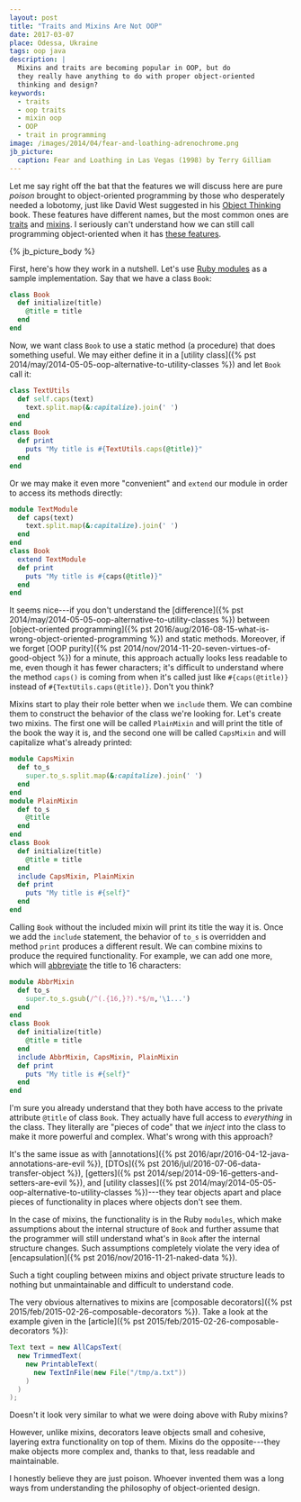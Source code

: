 ```yaml
---
layout: post
title: "Traits and Mixins Are Not OOP"
date: 2017-03-07
place: Odessa, Ukraine
tags: oop java
description: |
  Mixins and traits are becoming popular in OOP, but do
  they really have anything to do with proper object-oriented
  thinking and design?
keywords:
  - traits
  - oop traits
  - mixin oop
  - OOP
  - trait in programming
image: /images/2014/04/fear-and-loathing-adrenochrome.png
jb_picture:
  caption: Fear and Loathing in Las Vegas (1998) by Terry Gilliam
---
```


Let me say right off the bat that the features we will discuss here are
pure _poison_ brought to object-oriented programming by those who desperately
needed a lobotomy, just like David West suggested in his
[Object Thinking](http://amzn.to/2ass77O) book.
These features have different names, but the most common ones are
[traits](https://en.wikipedia.org/wiki/Trait_%28computer_programming%29) and
[mixins](https://en.wikipedia.org/wiki/Mixin). I seriously can't understand
how we can still call programming object-oriented when it has
[these features](http://stackoverflow.com/questions/925609/mixins-vs-traits).

<!--more-->

{% jb_picture_body %}

First, here's how they work in a nutshell. Let's use
[Ruby modules](http://phrogz.net/programmingruby/tut_modules.html)
as a sample implementation. Say that we have a class `Book`:

```ruby
class Book
  def initialize(title)
    @title = title
  end
end
```

Now, we want class `Book` to use a static method (a procedure) that
does something useful. We may either define it in a
[utility class]({% pst 2014/may/2014-05-05-oop-alternative-to-utility-classes %})
and let `Book` call it:

```ruby
class TextUtils
  def self.caps(text)
    text.split.map(&:capitalize).join(' ')
  end
end
class Book
  def print
    puts "My title is #{TextUtils.caps(@title)}"
  end
end
```

Or we may make it even more "convenient" and `extend` our module
in order to access its methods directly:

```ruby
module TextModule
  def caps(text)
    text.split.map(&:capitalize).join(' ')
  end
end
class Book
  extend TextModule
  def print
    puts "My title is #{caps(@title)}"
  end
end
```

It seems nice---if you don't understand the
[difference]({% pst 2014/may/2014-05-05-oop-alternative-to-utility-classes %})
between
[object-oriented programming]({% pst 2016/aug/2016-08-15-what-is-wrong-object-oriented-programming %})
and static methods. Moreover, if we forget
[OOP purity]({% pst 2014/nov/2014-11-20-seven-virtues-of-good-object %})
for a minute, this approach actually looks less readable to me, even though it has
fewer characters; it's difficult to understand where the method
`caps()` is coming from when it's called just like `#{caps(@title)}` instead
of `#{TextUtils.caps(@title)}`. Don't you think?

Mixins start to play their role better when we `include` them. We can
combine them to construct the behavior of the class we're looking for. Let's
create two mixins. The first one will be called `PlainMixin` and will print the title
of the book the way it is, and the second one will be called `CapsMixin` and will
capitalize what's already printed:

```ruby
module CapsMixin
  def to_s
    super.to_s.split.map(&:capitalize).join(' ')
  end
end
module PlainMixin
  def to_s
    @title
  end
end
class Book
  def initialize(title)
    @title = title
  end
  include CapsMixin, PlainMixin
  def print
    puts "My title is #{self}"
  end
end
```

Calling `Book` without the included mixin will print its title the way
it is. Once we add the `include` statement, the behavior of `to_s` is
overridden and method `print` produces a different result. We can
combine mixins to produce the required functionality. For example,
we can add one more, which will
[abbreviate](http://stackoverflow.com/a/25136035/187141) the title to 16 characters:

```ruby
module AbbrMixin
  def to_s
    super.to_s.gsub(/^(.{16,}?).*$/m,'\1...')
  end
end
class Book
  def initialize(title)
    @title = title
  end
  include AbbrMixin, CapsMixin, PlainMixin
  def print
    puts "My title is #{self}"
  end
end
```

I'm sure you already understand that they both have access to
the private attribute `@title` of class `Book`. They actually have
full access to _everything_ in the class. They literally are
"pieces of code" that we _inject_ into the class to make it more
powerful and complex. What's wrong with this approach?

It's the same issue as with
[annotations]({% pst 2016/apr/2016-04-12-java-annotations-are-evil %}),
[DTOs]({% pst 2016/jul/2016-07-06-data-transfer-object %}),
[getters]({% pst 2014/sep/2014-09-16-getters-and-setters-are-evil %}),
and [utility classes]({% pst 2014/may/2014-05-05-oop-alternative-to-utility-classes %})---they
tear objects apart and place pieces of functionality in places
where objects don't see them.

In the case of mixins, the functionality is
in the Ruby `modules`, which make assumptions about the internal structure
of `Book` and further assume that the programmer will still understand what's in `Book` after
the internal structure changes. Such assumptions completely violate
the very idea of
[encapsulation]({% pst 2016/nov/2016-11-21-naked-data %}).

Such a tight coupling between mixins and object private structure
leads to nothing but unmaintainable and difficult to understand code.

The very obvious alternatives to mixins are
[composable decorators]({% pst 2015/feb/2015-02-26-composable-decorators %}).
Take a look at the example given in the
[article]({% pst 2015/feb/2015-02-26-composable-decorators %}):

```java
Text text = new AllCapsText(
  new TrimmedText(
    new PrintableText(
      new TextInFile(new File("/tmp/a.txt"))
    )
  )
);
```

Doesn't it look very similar to what we were doing above with Ruby mixins?

However, unlike mixins, decorators leave objects small and cohesive, layering
extra functionality on top of them. Mixins do
the opposite---they make objects more complex and, thanks to that, less
readable and maintainable.

I honestly believe they are just poison. Whoever invented them
was a long ways from understanding the philosophy of object-oriented design.
